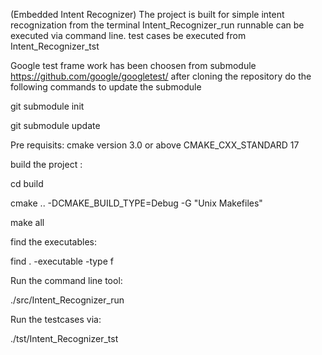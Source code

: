 (Embedded Intent Recognizer)
The project is built for simple intent recognization from the terminal
Intent_Recognizer_run runnable can be executed via command line. test cases be executed from Intent_Recognizer_tst


Google test frame work has been choosen from submodule https://github.com/google/googletest/
after cloning the repository do the following commands to update the submodule

git submodule init

git submodule update

Pre requisits: 
 cmake version 3.0 or above
 CMAKE_CXX_STANDARD 17
 
build the project :

cd build

cmake .. -DCMAKE_BUILD_TYPE=Debug -G "Unix Makefiles" 

make all

find the executables: 

find . -executable -type f

Run the command line tool:

./src/Intent_Recognizer_run

Run the testcases via:

./tst/Intent_Recognizer_tst

